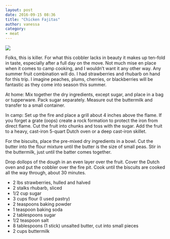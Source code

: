```yaml
---
layout: post
date: 2016-09-15 08:36
title: "Chicken Fajitas"
author: vanessa
category:
- meat
---
```


<img src="http://farm5.staticflickr.com/4015/4589449172_eb046a7f2a_b.jpg" />

Folks, this is killer. For what this cobbler lacks in beauty it makes up ten-fold in taste, especially after a full day on the move. Not much mise en place when it comes to camp cooking, and I wouldn’t want it any other way. Any summer fruit combination will do. I had strawberries and rhubarb on hand for this trip. I imagine peaches, plums, cherries, or blackberries will be fantastic as they come into season this summer.

At home: Mix together the dry ingredients, except sugar, and place in a bag or tupperware. Pack sugar separately. Measure out the buttermilk and transfer to a small container.

In camp: Set up the fire and place a grill about 4 inches above the flame. If you forget a grate (oops) create a rock formation to protect the iron from direct flame. Cut the fruit into chunks and toss with the sugar. Add the fruit to a heavy, cast-iron 5-quart Dutch oven or a deep cast-iron skillet.

For the biscuits, place the pre-mixed dry ingredients in a bowl. Cut the butter into the flour mixture until the butter is the size of small peas. Stir in the buttermilk, just until the batter comes together.

Drop dollops of the dough in an even layer over the fruit. Cover the Dutch oven and put the cobbler over the fire pit. Cook until the biscuits are cooked all the way through, about 30 minutes.

<ul>
    <li>2 lbs strawberries, hulled and halved</li>
    <li>2 stalks rhubarb, sliced</li>
    <li>1/2 cup sugar</li>
    <li>3 cups flour (I used pastry)</li>
    <li>2 teaspoons baking powder</li>
    <li>1 teaspoon baking soda</li>
    <li>2 tablespoons sugar</li>
    <li>1/2 teaspoon salt</li>
    <li>8 tablespoons (1 stick) unsalted butter, cut into small pieces</li>
    <li>2 cups buttermilk</li>
</ul>